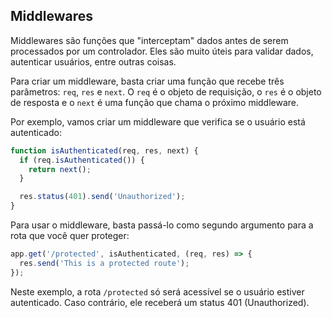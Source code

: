 ## Middlewares

Middlewares são funções que "interceptam" dados antes de serem processados por um controlador. Eles são muito úteis para validar dados, autenticar usuários, entre outras coisas.

Para criar um middleware, basta criar uma função que recebe três parâmetros: `req`, `res` e `next`. O `req` é o objeto de requisição, o `res` é o objeto de resposta e o `next` é uma função que chama o próximo middleware.

Por exemplo, vamos criar um middleware que verifica se o usuário está autenticado:

```javascript
function isAuthenticated(req, res, next) {
  if (req.isAuthenticated()) {
    return next();
  }

  res.status(401).send('Unauthorized');
}
```

Para usar o middleware, basta passá-lo como segundo argumento para a rota que você quer proteger:

```javascript
app.get('/protected', isAuthenticated, (req, res) => {
  res.send('This is a protected route');
});
```

Neste exemplo, a rota `/protected` só será acessível se o usuário estiver autenticado. Caso contrário, ele receberá um status 401 (Unauthorized).

